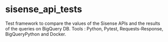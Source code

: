 # sisense_api_tests
Test framework to compare the values of the Sisense APIs and the results of the queries on BigQuery DB. Tools : Python, Pytest, Requests-Response, BigQueryPython and Docker.
